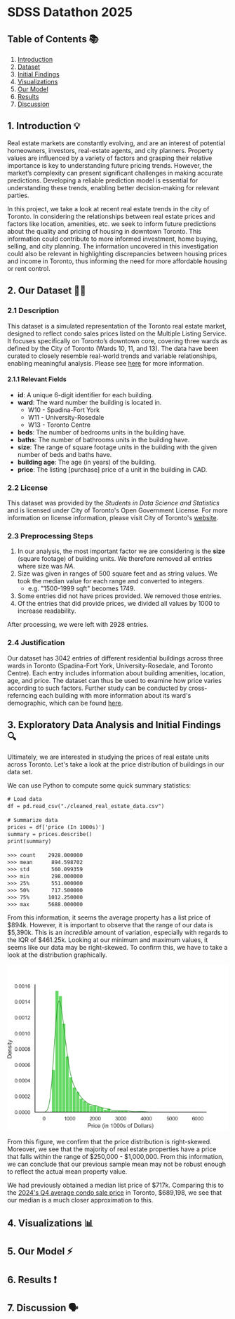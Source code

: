 # SDSS Datathon 2025
## Table of Contents 📚
1. [Introduction](#1-introduction)
2. [Dataset](#2-our-dataset)
3. [Initial Findings](#3-exploratory-data-analysis-and-initial-findings)
4. [Visualizations](#4-visualizations)
5. [Our Model](#5-our-model)
7. [Results](#6-results)
6. [Discussion](#7-discussion)

## 1. Introduction 💡
Real estate markets are constantly evolving, and are an interest of potential homeowners, investors, real-estate agents, and city planners. Property values are influenced by a variety of factors and grasping their relative importance is key to understanding future pricing trends. However, the market’s complexity can present significant challenges in making accurate predictions. Developing a reliable prediction model is essential for understanding these trends, enabling better decision-making for relevant parties.

In this project, we take a look at recent real estate trends in the city of Toronto. In considering the relationships between real estate prices and factors like location, amenities, etc. we seek to inform future predictions about the quality and pricing of housing in downtown Toronto. This information could contribute to more informed investment, home buying, selling, and city planning. The information uncovered in this investigation could also be relevant in highlighting discrepancies between housing prices and income in Toronto, thus informing the need for more affordable housing or rent control.

## 2. Our Dataset 👩‍💻
### 2.1 Description
This dataset is a simulated representation of the Toronto real estate market, designed to reflect condo sales prices listed on the Multiple Listing Service. It focuses specifically on Toronto’s downtown core, covering three wards as defined by the City of Toronto (Wards 10, 11, and 13). The data have been curated to closely resemble real-world trends and variable relationships, enabling meaningful analysis. Please see [here](https://drive.google.com/drive/u/0/folders/1Y1sOZAPeHhqiO_hwkCkz_H6BPT-WXZEU) for more information.

#### 2.1.1 Relevant Fields
* **id**: A unique 6-digit identifier for each building.
* **ward**: The ward number the building is located in.
    * W10 - Spadina-Fort York
    * W11 - University-Rosedale
    * W13 - Toronto Centre
* **beds**: The number of bedrooms units in the building have.
* **baths**: The number of bathrooms units in the building have.
* **size**: The range of square footage units in the building with the given number of beds and baths have.
* **building age**: The age (in years) of the building.
* **price**: The listing [purchase] price of a unit in the building in CAD.

### 2.2 License
This dataset was provided by the *Students in Data Science and Statistics* and is licensed under City of Toronto's Open Government License. For more information on license information, please visit City of Toronto's [website](https://www.toronto.ca/city-government/data-research-maps/open-data/open-data-licence/).

### 2.3 Preprocessing Steps
1. In our analysis, the most important factor we are considering is the **size** (square footage) of building units. We therefore removed all entries where size was *NA*.
2. Size was given in ranges of 500 square feet and as string values. We took the median value for each range and converted to integers.
    * e.g. "1500-1999 sqft" becomes 1749.
3. Some entries did not have prices provided. We removed those entries.
4. Of the entries that did provide prices, we divided all values by 1000 to increase readability.

After processing, we were left with 2928 entries.

### 2.4 Justification
Our dataset has 3042 entries of different residential buildings across three wards in Toronto (Spadina-Fort York, University-Rosedale, and Toronto Centre). Each entry includes information about building amenities, location, age, and price. The dataset can thus be used to examine how price varies according to such factors. Further study can be conducted by cross-referncing each building with more information about its ward's demographic, which can be found [here](https://www.toronto.ca/city-government/data-research-maps/neighbourhoods-communities/ward-profiles/).

## 3. Exploratory Data Analysis and Initial Findings 🔍
Ultimately, we are interested in studying the prices of real estate units across Toronto. Let's take a look at the price distribution of buildings in our data set.

We can use Python to compute some quick summary statistics:
```
# Load data
df = pd.read_csv("./cleaned_real_estate_data.csv")

# Summarize data 
prices = df['price (In 1000s)']
summary = prices.describe()
print(summary)

>>> count    2928.000000
>>> mean      894.598702
>>> std       560.099359
>>> min       298.000000
>>> 25%       551.000000
>>> 50%       717.500000
>>> 75%      1012.250000
>>> max      5688.000000
```
From this information, it seems the average property has a list price of $894k. However, it is important to observe that the range of our data is $5,390k. This is an *incredible* amount of variation, especially with regards to the IQR of $461.25k. Looking at our minimum and maximum values, it seems like our data may be right-skewed. To confirm this, we have to take a look at the distribution graphically.

![image](./price_disribution.png)

From this figure, we confirm that the price distribution is right-skewed. Moreover, we see that the majority of real estate properties have a price that falls within the range of $250,000 - $1,000,000. From this information, we can conclude that our previous sample mean may not be robust enough to reflect the actual mean property value.

We had previously obtained a median list price of $717k. Comparing this to the [2024's Q4 average condo sale price](https://trreb.ca/market-data/condo-market-report/) in Toronto, $689,198, we see that our median is a much closer approximation to this.

## 4. Visualizations 📊

## 5. Our Model ⚡️

## 6. Results ❗️

## 7. Discussion 🗣️
